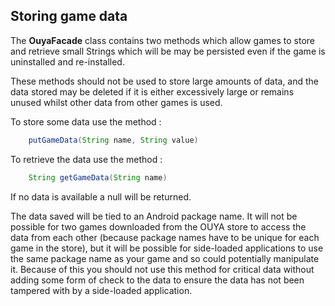 ## Storing game data

The **OuyaFacade** class contains two methods which allow games to store and retrieve 
small Strings which will be may be persisted even if the game is uninstalled and re-installed. 

These methods should not be used to store large amounts of data, and the data stored may be deleted if it is either excessively large or remains unused whilst other data from other games is used.

To store some data use the method :

```java
	putGameData(String name, String value)
```

To retrieve the data use the method :

```java
	String getGameData(String name)
```

If no data is available a null will be returned.

The data saved will be tied to an Android package name. It will not be possible for two games downloaded from the OUYA store to access the data from each other (because package names have to be unique for each game in the store), but it will be possible for side-loaded applications to use the same package name as your game and so could potentially manipulate it. Because of this you should not use this method for critical data without adding some form of check to the data to ensure the data has not been tampered with by a side-loaded application.
